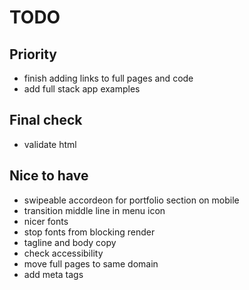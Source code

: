 # TODO
## Priority
- finish adding links to full pages and code
- add full stack app examples

## Final check
- validate html

## Nice to have
- swipeable accordeon for portfolio section on mobile
- transition middle line in menu icon
- nicer fonts
- stop fonts from blocking render
- tagline and body copy
- check accessibility
- move full pages to same domain
- add meta tags
